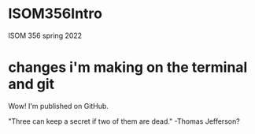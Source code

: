 # ISOM356Intro
ISOM 356 spring 2022

# changes i'm making on the terminal and git

Wow! I'm published on GitHub.

"Three can keep a secret if two of them are dead." -Thomas Jefferson?

